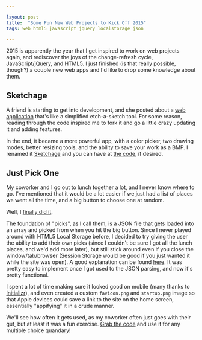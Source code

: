 ```yaml
---

layout: post
title:  "Some Fun New Web Projects to Kick Off 2015"
tags: web html5 javascript jquery localstorage json

---
```


2015 is apparently the year that I get inspired to work on web projects again, and rediscover the joys of the change-refresh cycle, JavaScript/jQuery, and HTML5. I just finished (is that really possible, though?) a couple new web apps and I'd like to drop some knowledge about them.

<!--more-->

## Sketchage

A friend is starting to get into development, and she posted about a [web application](http://mixophrygian.github.io) that's like a simplified etch-a-sketch tool. For some reason, reading through the code inspired me to fork it and go a little crazy updating it and adding features.

In the end, it became a more powerful app, with a color picker, two drawing modes, better resizing tools, and the ability to save your work as a BMP. I renamed it [Sketchage](http://sketchage.codana.me) and you can have at [the code](https://github.com/michaelchadwick/Etcha-sketch), if desired.

## Just Pick One

My coworker and I go out to lunch together a lot, and I never know where to go. I've mentioned that it would be a lot easier if we just had a list of places we went all the time, and a big button to choose one at random.

Well, I [finally did it](http://jpo.codana.me).

The foundation of "picks", as I call them, is a JSON file that gets loaded into an array and picked from when you hit the big button. Since I never played around with HTML5 Local Storage before, I decided to try giving the user the ability to add their own picks (since I couldn't be sure I got all the lunch places, and we'd add more later), but still stick around even if you close the window/tab/browser (Session Storage would be good if you just wanted it while the site was open). A good explanation can be found [here](https://blog.safaribooksonline.com/2013/10/10/how-to-use-html5-local-storage/). It was pretty easy to implement once I got used to the JSON parsing, and now it's pretty functional.

I spent a lot of time making sure it looked good on mobile (many thanks to [Initializr](http://initializr.com)), and even created a custom `favicon.png` and `startup.png` image so that Apple devices could save a link to the site on the home screen, essentially "appifying" it in a crude manner.

We'll see how often it gets used, as my coworker often just goes with their gut, but at least it was a fun exercise. [Grab the code](https://github.com/michaelchadwick/just-pick-one) and use it for any multiple choice quandary!